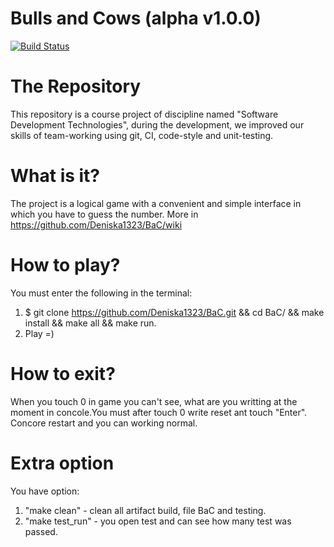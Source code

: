 # Bulls and Сows (alpha v1.0.0)
[![Build Status](https://travis-ci.com/Deniska1323/BaC.svg?branch=master)](https://travis-ci.com/github/Deniska1323/BaC)
# The Repository
This repository is a course project of discipline named "Software Development Technologies", during the development, we improved our skills of team-working using git, CI, code-style and unit-testing.
# What is it?
The project is a logical game with a convenient and simple interface in which you have to guess the number.
More in https://github.com/Deniska1323/BaC/wiki
# How to play?
You must enter the following in the terminal:
1) $ git clone https://github.com/Deniska1323/BaC.git && cd BaC/ && make install && make all && make run.
2) Play =)
# How to exit?
When you touch 0 in game you can't see, what are you writting at the moment in concole.You must after touch 0 write reset ant touch "Enter".
Concore restart and you can working normal.

# Extra option
   You have option:
1) "make clean" - clean all artifact build, file BaC and testing.
2) "make test_run" - you open test and can see how many test was passed.
